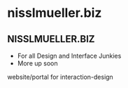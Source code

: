 nisslmueller.biz
================

## NISSLMUELLER.BIZ

  * For all Design and Interface Junkies
  * More up soon

website/portal for interaction-design
